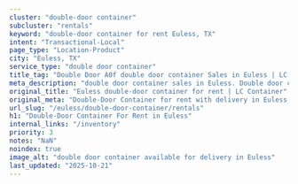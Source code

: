 ```yaml
---
cluster: "double-door container"
subcluster: "rentals"
keyword: "double-door container for rent Euless, TX"
intent: "Transactional-Local"
page_type: "Location-Product"
city: "Euless, TX"
service_type: "double door container"
title_tag: "Double Door A0f double door container Sales in Euless | LC Container"
meta_description: "double door container sales in Euless. Double door containers for easy access. Fast delivery, competitive pricing. Serving double door container area. Quote ID: G0S. Call (214) 524-4168 for your free quote today."
original_title: "Euless double-door container for rent | LC Container"
original_meta: "Double-Door Container for rent with delivery in Euless, TX. LC Container — local Since 2003. Get pricing today."
url_slug: "/euless/double-door-container/rentals"
h1: "Double-Door Container For Rent in Euless"
internal_links: "/inventory"
priority: 3
notes: "NaN"
noindex: true
image_alt: "double door container available for delivery in Euless"
last_updated: "2025-10-21"
---
```


<!-- TODO: Add unique city/inventory copy, images, and internal links here. -->
